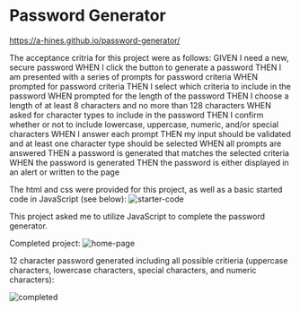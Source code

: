 # Password Generator 
https://a-hines.github.io/password-generator/

The acceptance critria for this project were as follows: 
GIVEN I need a new, secure password
WHEN I click the button to generate a password
THEN I am presented with a series of prompts for password criteria
WHEN prompted for password criteria
THEN I select which criteria to include in the password
WHEN prompted for the length of the password
THEN I choose a length of at least 8 characters and no more than 128 characters
WHEN asked for character types to include in the password
THEN I confirm whether or not to include lowercase, uppercase, numeric, and/or special characters
WHEN I answer each prompt
THEN my input should be validated and at least one character type should be selected
WHEN all prompts are answered
THEN a password is generated that matches the selected criteria
WHEN the password is generated
THEN the password is either displayed in an alert or written to the page

The html and css were provided for this project, as well as a basic started code in JavaScript (see below):
![starter-code](https://user-images.githubusercontent.com/99751726/192152308-06743f7f-5cbb-49f1-bed7-563a30fc8591.jpg)

This project asked me to utilize JavaScript to complete the password generator. 

Completed project:
![home-page](https://user-images.githubusercontent.com/99751726/192152356-74b7e398-c3d0-4fee-b731-f8befc189b4e.jpg)

12 character password generated including all possible critieria (uppercase characters, lowercase characters, special characters, and numeric characters):

![completed](https://user-images.githubusercontent.com/99751726/192152412-2cabad01-b4fe-41a6-a899-590dd8e42188.jpg)
